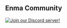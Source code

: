 ## Enma Community

<a href="http://discord.gg/StwWvFDYrP">
  <img src="https://invidget.switchblade.xyz/StwWvFDYrP" alt="Join our Discord server!">
</a>
